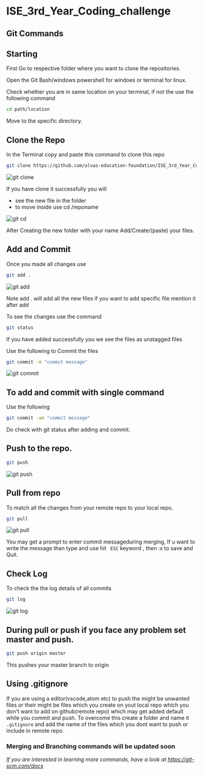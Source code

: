 # ISE_3rd_Year_Coding_challenge

## Git Commands

## Starting
First Go to respective folder where you want to clone the repositories.

Open the Git Bash/windows powershell for windoes or terminal for linux. 

Check whether you are in same location on your terminal, if not the use the following command

```bash
cd path/location

```
Move to the specific directory.                  

## Clone the Repo

In the Terminal copy and paste this command to clone this repo

```bash
git clone https://github.com/alvas-education-foundation/ISE_3rd_Year_Coding_challenge.git
```
![git clone](https://user-images.githubusercontent.com/33172934/82408514-57a74b00-9a89-11ea-9ad3-d345be3818f7.png)

If you have clone it successfully you will
 - see the new file in the folder
 - to move inside use cd /reponame
 
 ![git cd](https://user-images.githubusercontent.com/33172934/82408762-ef0c9e00-9a89-11ea-9b12-944bb8652866.png)

After Creating the new folder with your name Add/Create/(paste) your files.

## Add and Commit
Once you made all changes use
```bash
git add .
```
![git add](https://user-images.githubusercontent.com/33172934/82408583-7efe1800-9a89-11ea-8130-b33ae2a41cad.png)

Note add . will add all the new files if you want to add specific file mention it after add

To see the changes use the command
```bash
git status
```
If you have added successfully you we see the files as unstagged files

Use the following to Commit the files

```bash
git commit -m "commit message"
```
![git commit](https://user-images.githubusercontent.com/33172934/82408603-8e7d6100-9a89-11ea-9bc1-da9bcff7287d.png)


## To add and commit with single command
Use the following 

```bash
git commit -am "commit message"
```

Do check with git status after adding and commit.

## Push to the repo.

```bash
git push
```
![git push](https://user-images.githubusercontent.com/33172934/82408636-a2c15e00-9a89-11ea-9350-965463746147.png)


## Pull from repo
To match all the changes from your remote repo to your local repo.

```bash
git pull
```
![git pull](https://user-images.githubusercontent.com/33172934/82408715-d13f3900-9a89-11ea-972a-57e553612478.png)

You may get a prompt to enter commit messageduring merging, If u want to write the message than type and use hit ``` ESC``` keyword , then :x to save and Quit.


## Check Log
To check the the log details of all commits 

```bash
git log
```
![git log](https://user-images.githubusercontent.com/33172934/82408663-b240a700-9a89-11ea-97e8-eb7092670e38.png)

## During pull or push if you face any problem set master and push.

```bash
git push origin master
```
This  pushes your master branch to origin


## Using .gitignore
If you are using a editor(vscode,atom etc) to push the might be unwanted files or their might be files which you create on yout local repo which you don't want to add on github(remote repo) which may get added default while you commit and push.
To overcome this create a folder and name it ```.gitignore``` and add the name of the files which you dont want to push or include in remote repo.



### Merging and Branching commands will be updated soon

<em> If you are interested in learning more commands, have a look at https://git-scm.com/docs </em>

